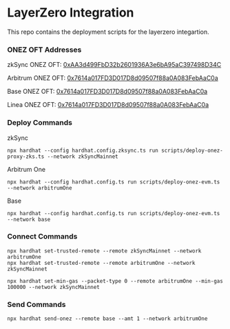 # LayerZero Integration

This repo contains the deployment scripts for the layerzero integartion.

### ONEZ OFT Addresses

zkSync ONEZ OFT: [0xAA3d499FbD32b2601936A3e6bA95aC397498D34C](https://explorer.zksync.io/address/0xAA3d499FbD32b2601936A3e6bA95aC397498D34C)

Arbitrum ONEZ OFT: [0x7614a017FD3D017D8d09507f88a0A083FebAaC0a](https://arbiscan.io/address/0x7614a017FD3D017D8d09507f88a0A083FebAaC0a)

Base ONEZ OFT: [0x7614a017FD3D017D8d09507f88a0A083FebAaC0a](https://basescan.org/address/0x7614a017FD3D017D8d09507f88a0A083FebAaC0a)

Linea ONEZ OFT: [0x7614a017FD3D017D8d09507f88a0A083FebAaC0a](https://lineascan.build/address/0x7614a017FD3D017D8d09507f88a0A083FebAaC0a)

### Deploy Commands

zkSync

```
npx hardhat --config hardhat.config.zksync.ts run scripts/deploy-onez-proxy-zks.ts --network zkSyncMainnet
```

Arbitrum One

```
npx hardhat --config hardhat.config.ts run scripts/deploy-onez-evm.ts --network arbitrumOne
```

Base

```
npx hardhat --config hardhat.config.ts run scripts/deploy-onez-evm.ts --network base
```

### Connect Commands

```
npx hardhat set-trusted-remote --remote zkSyncMainnet --network arbitrumOne
npx hardhat set-trusted-remote --remote arbitrumOne --network zkSyncMainnet

npx hardhat set-min-gas --packet-type 0 --remote arbitrumOne --min-gas 100000 --network zkSyncMainnet
```

### Send Commands

```
npx hardhat send-onez --remote base --amt 1 --network arbitrumOne
```

